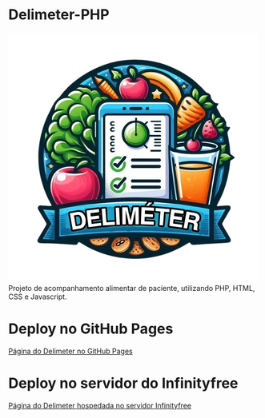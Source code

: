 # Delimeter-PHP 

![ICON](images/logo.png) Projeto de acompanhamento alimentar de paciente, utilizando PHP, HTML, CSS e Javascript.

# Deploy no GitHub Pages

<a href="https://edner-ferreira.github.io/Delimeter-PHP/home.html">Página do Delimeter no GitHub Pages</a>

# Deploy no servidor do Infinityfree

<a href="https://www.delimeter.42web.io/index.php">Página do Delimeter hospedada no servidor Infinityfree</a>
